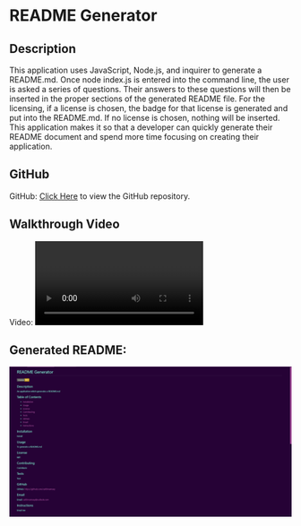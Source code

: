 # README Generator

## Description
This application uses JavaScript, Node.js, and inquirer to generate a README.md. Once node index.js is entered into the command line, the user is asked a series of questions. Their answers
to these questions will then be inserted in the proper sections of the generated README file. For the licensing, if a license is chosen, the badge for that license is generated and put into
the README.md. If no license is chosen, nothing will be inserted. This application makes it so that a developer can quickly generate their README document and spend more time focusing on
creating their application.

## GitHub
GitHub: <a href="https://github.com/caitlinramsey/readme-generator" target="_blank">Click Here</a> to view the GitHub repository.

## Walkthrough Video
Video: ![Alt text](./readme-generator.mp4)

## Generated README:
![Alt text](./README-example.png)